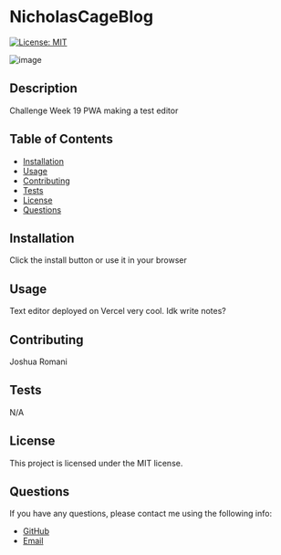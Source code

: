 # NicholasCageBlog

[![License: MIT](https://img.shields.io/badge/License-MIT-yellow.svg)](https://opensource.org/licenses/MIT)

![image](https://user-images.githubusercontent.com/119004668/233763727-d1300b8c-d273-40db-bf71-43069c62cba0.png)


## Description

Challenge Week 19 PWA making a test editor

## Table of Contents

- [Installation](#installation)
- [Usage](#usage)
- [Contributing](#contributing)
- [Tests](#tests)
- [License](#license)
- [Questions](#questions)

## Installation

Click the install button or use it in your browser

## Usage

Text editor deployed on Vercel very cool. Idk write notes?

## Contributing

Joshua Romani

## Tests

N/A

## License

This project is licensed under the MIT license.

## Questions

If you have any questions, please contact me using the following info:

- [GitHub](https://github.com/DongleJosh)
- [Email](JoshuaJamesRomani@gmail.com)
